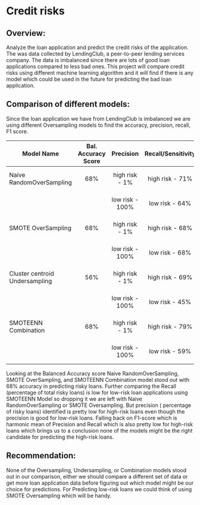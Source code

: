 # Credit risks

## Overview:
     
  Analyze the loan application and predict the credit risks of the application. The was data collected by LendingClub, a peer-to-peer lending services company. The data is imbalanced since there are lots of good loan applications compared to less bad ones. This project will compare credit risks using different machine learning algorithm and it will find if there is any model which could be used in the future for predicting the bad loan application.

## Comparison of different models:

  Since the loan application we have from LendingClub is imbalanced we are using different Oversampling models to find the accuracy, precision, recall, F1 score. 

  |Model Name                |   Bal. Accuracy Score  |   Precision         | Recall/Sensitivity | F1 Score
  |--------------------------|:--------------------------:|:--------------------:|:-------------------:|:-------------|
  |Naive RandomOverSampling  |     68%      | high risk - 1%   | high risk - 71%    | high risk - 2%    |      
  |                          |              | low risk - 100%  |  low risk  - 64%   | low risk - 78%    |
  |SMOTE OverSampling        |     68%      | high risk - 1%   | high risk - 68%    | high risk - 2%    |
  |                          |              | low risk - 100%  |  low risk  - 68%   | low risk  - 81%   |
  |Cluster centroid Undersampling |     56% | high risk - 1%   | high risk - 69%    | high risk - 1%    |
  |                               |         | low risk - 100%  |  low risk  - 45%   | low risk -  62%   |
  |SMOTEENN Combination      |     68%      | high risk - 1%   | high risk - 79%    | high risk - 2%    |
  |                          |              | low risk - 100%  |  low risk  - 59%   | low risk - 74%    |
  
   Looking at the Balanced Accuracy score Naive RandomOverSampling, SMOTE OverSampling, and SMOTEENN Combination model stood out with 68% accuracy in predicting risky loans. Further comparing the Recall (percentage of total risky loans)  is low for low-risk loan applications using SMOTEENN Model so dropping it we are left with Naive RandomOverSampling or SMOTE Oversampling. But precision ( percentage of risky loans) identified is pretty low for high-risk loans even though the precision is good for low-risk loans. Falling back on F1-score which is harmonic mean of Precision and Recall which is also pretty low for high-risk loans which brings us to a conclusion none of the models might be the right candidate for predicting the high-risk loans. 
   
## Recommendation:
  
  None of the Oversampling, Undersampling, or Combination models stood out in our comparison, either we should compare a different set of data or get more loan application data before figuring out which model might be our choice for predictions. For Predicting low-risk loans we could think of using SMOTE Oversampling which will be handy.
